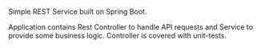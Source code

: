 Simple REST Service built on Spring Boot.

Application contains Rest Controller to handle API requests and Service to provide some business logic.
Controller is covered with unit-tests.
